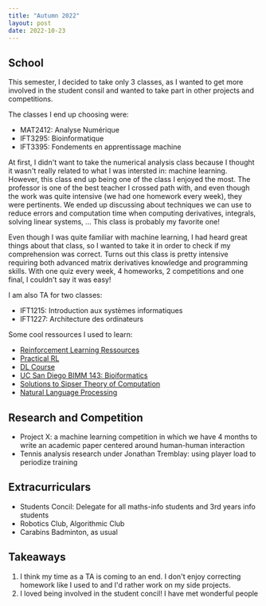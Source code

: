```yaml
---
title: "Autumn 2022"
layout: post 
date: 2022-10-23
---
```


## School

This semester, I decided to take only 3 classes, as I wanted to get more involved 
in the student consil and wanted to take part in other projects and competitions.

The classes I end up choosing were:

- MAT2412: Analyse Numérique
- IFT3295: Bioinformatique
- IFT3395: Fondements en apprentissage machine

At first, I didn't want to take the numerical analysis class because I thought 
it wasn't really related to what I was intersted in: machine learning. However, 
this class end up being one of the class I enjoyed the most. The professor 
is one of the best teacher I crossed path with, and even though the work was 
quite intensive (we had one homework every week), they were pertinents. We 
ended up discussing about techniques we can use to reduce errors and computation 
time when computing derivatives, integrals, solving linear systems, ... This 
class is probably my favorite one!

Even though I was quite familiar with machine learning, I had heard great 
things about that class, so I wanted to take it in order to check if my 
comprehension was correct. Turns out this class is pretty intensive requiring 
both advanced matrix derivatives knowledge and programming skills. With one 
quiz every week, 4 homeworks, 2 competitions and one final, I couldn't say it 
was easy!


I am also TA for two classes:

- IFT1215: Introduction aux systèmes informatiques
- IFT1227: Architecture des ordinateurs

Some cool ressources I used to learn:

- [Reinforcement Learning Ressources](https://github.com/dennybritz/reinforcement-learning)
- [Practical RL](https://github.com/yandexdataschool/Practical_RL)
- [DL Course](https://github.com/simoninithomas/Deep_reinforcement_learning_Course)
- [UC San Diego BIMM 143: Bioiformatics](https://bioboot.github.io/bimm143_F18/lectures/)
- [Solutions to Sipser Theory of Computation](https://github.com/gaurangsaini/sipser-computation-3rd-solutions)
- [Natural Language Processing](https://github.com/yandexdataschool/nlp_course)

## Research and Competition

- Project X: a machine learning competition in which we have 4 months to write 
  an academic paper centered around human-human interaction
- Tennis analysis research under Jonathan Tremblay: using player load to periodize training 

## Extracurriculars

- Students Concil: Delegate for all maths-info students and 3rd years info students
- Robotics Club, Algorithmic Club
- Carabins Badminton, as usual


## Takeaways

1. I think my time as a TA is coming to an end. I don't enjoy correcting 
   homework like I used to and I'd rather work on my side projects.
2. I loved being involved in the student concil! I have met wonderful people


